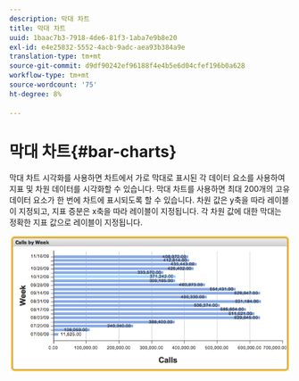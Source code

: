 ```yaml
---
description: 막대 차트
title: 막대 차트
uuid: 1baac7b3-7918-4de6-81f3-1aba7e9b8e20
exl-id: e4e25832-5552-4acb-9adc-aea93b384a9e
translation-type: tm+mt
source-git-commit: d9df90242ef96188f4e4b5e6d04cfef196b0a628
workflow-type: tm+mt
source-wordcount: '75'
ht-degree: 8%

---
```


# 막대 차트{#bar-charts}

막대 차트 시각화를 사용하면 차트에서 가로 막대로 표시된 각 데이터 요소를 사용하여 지표 및 차원 데이터를 시각화할 수 있습니다. 막대 차트를 사용하면 최대 200개의 고유 데이터 요소가 한 번에 차트에 표시되도록 할 수 있습니다. 차원 값은 y축을 따라 레이블이 지정되고, 지표 증분은 x축을 따라 레이블이 지정됩니다. 각 차원 값에 대한 막대는 정확한 지표 값으로 레이블이 지정됩니다.

![](assets/bar_chart.png)

